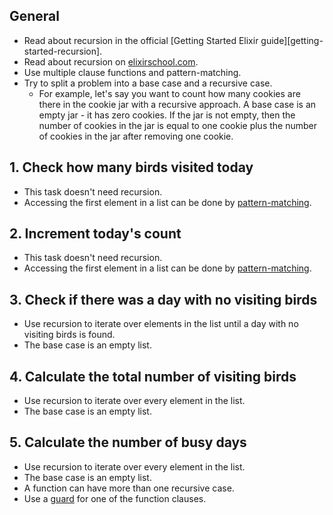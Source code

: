 ## General

- Read about recursion in the official [Getting Started Elixir guide][getting-started-recursion].
- Read about recursion on [elixirschool.com][elixir-school-recursion].
- Use multiple clause functions and pattern-matching.
- Try to split a problem into a base case and a recursive case.
  - For example, let's say you want to count how many cookies are there in the cookie jar with a recursive approach. A base case is an empty jar - it has zero cookies. If the jar is not empty, then the number of cookies in the jar is equal to one cookie plus the number of cookies in the jar after removing one cookie.

## 1. Check how many birds visited today

- This task doesn't need recursion.
- Accessing the first element in a list can be done by [pattern-matching][getting-started-pattern-matching].

## 2. Increment today's count

- This task doesn't need recursion.
- Accessing the first element in a list can be done by [pattern-matching][getting-started-pattern-matching].

## 3. Check if there was a day with no visiting birds

- Use recursion to iterate over elements in the list until a day with no visiting birds is found.
- The base case is an empty list.

## 4. Calculate the total number of visiting birds

- Use recursion to iterate over every element in the list.
- The base case is an empty list.

## 5. Calculate the number of busy days

- Use recursion to iterate over every element in the list.
- The base case is an empty list.
- A function can have more than one recursive case.
- Use a [guard][kernel-equal-or-greater-than] for one of the function clauses.

[getting-started-pattern-matching]: https://elixir-lang.org/getting-started/pattern-matching.html#pattern-matching-1
[getting-started-strings]: https://elixir-lang.org/getting-started/recursion.html
[elixir-school-recursion]: https://elixirschool.com/blog/recursion/
[kernel-equal-or-greater-than]: https://hexdocs.pm/elixir/Kernel.html#%3E=/2
